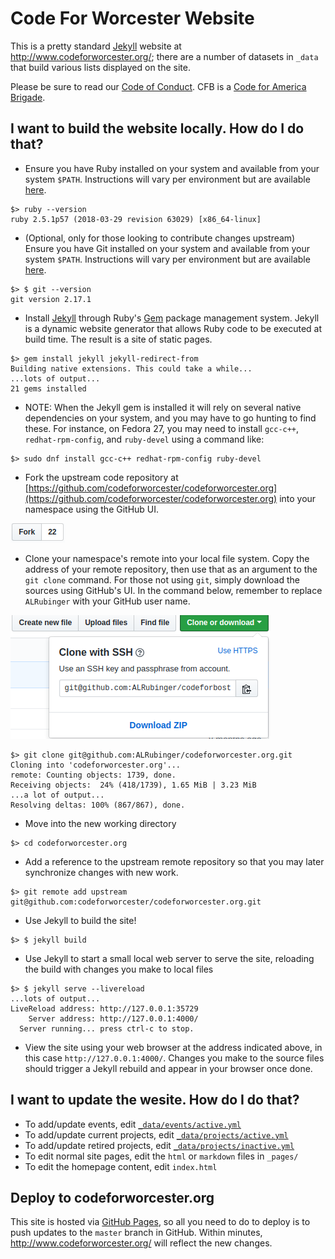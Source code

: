 # Code For Worcester Website

This is a pretty standard [Jekyll](https://jekyllrb.com/) website at http://www.codeforworcester.org/; there are a number of datasets in `_data` that build various lists displayed on the site.

Please be sure to read our [Code of Conduct](http://www.codeforworcester.org/code-of-conduct/). CFB is a [Code for America Brigade](http://www.codeforamerica.org/brigade/about).

## I want to build the website locally. How do I do that?

- Ensure you have Ruby installed on your system and available from your system `$PATH`. Instructions will vary per environment but are available [here](https://www.ruby-lang.org/en/documentation/installation/).

```
$> ruby --version
ruby 2.5.1p57 (2018-03-29 revision 63029) [x86_64-linux]
```

- (Optional, only for those looking to contribute changes upstream) Ensure you have Git installed on your system and available from your system `$PATH`. Instructions will vary per environment but are available [here](https://git-scm.com/book/en/v2/Getting-Started-Installing-Git).

```
$> $ git --version
git version 2.17.1
```

- Install [Jekyll](https://jekyllrb.com/) through Ruby's [Gem](https://rubygems.org/) package management system. Jekyll is a dynamic website generator that allows Ruby code to be executed at build time. The result is a site of static pages.

```
$> gem install jekyll jekyll-redirect-from
Building native extensions. This could take a while...
...lots of output...
21 gems installed
```

- NOTE: When the Jekyll gem is installed it will rely on several native dependencies on your system, and you may have to go hunting to find these. For instance, on Fedora 27, you may need to install `gcc-c++`, `redhat-rpm-config`, and `ruby-devel` using a command like:

```
$> sudo dnf install gcc-c++ redhat-rpm-config ruby-devel
```

- Fork the upstream code repository at [https://github.com/codeforworcester/codeforworcester.org](https://github.com/codeforworcester/codeforworcester.org) into your namespace using the GitHub UI.

![GitHub Fork Button](/img/github-fork-button.png 'GitHub Fork Button')

- Clone your namespace's remote into your local file system. Copy the address of your remote repository, then use that as an argument to the `git clone` command. For those not using `git`, simply download the sources using GitHub's UI. In the command below, remember to replace `ALRubinger` with your GitHub user name.

![GitHub Clone Button](/img/github-clone-button.png 'GitHub Clone Button')

```
$> git clone git@github.com:ALRubinger/codeforworcester.org.git
Cloning into 'codeforworcester.org'...
remote: Counting objects: 1739, done.
Receiving objects:  24% (418/1739), 1.65 MiB | 3.23 MiB
...a lot of output...
Resolving deltas: 100% (867/867), done.
```

- Move into the new working directory

```
$> cd codeforworcester.org
```

- Add a reference to the upstream remote repository so that you may later synchronize changes with new work.

```
$> git remote add upstream git@github.com:codeforworcester/codeforworcester.org.git
```

- Use Jekyll to build the site!

```
$> $ jekyll build
```

- Use Jekyll to start a small local web server to serve the site, reloading the build with changes you make to local files

```
$> $ jekyll serve --livereload
...lots of output...
LiveReload address: http://127.0.0.1:35729
    Server address: http://127.0.0.1:4000/
  Server running... press ctrl-c to stop.
```

- View the site using your web browser at the address indicated above, in this case `http://127.0.0.1:4000/`. Changes you make to the source files should trigger a Jekyll rebuild and appear in your browser once done.

## I want to update the wesite. How do I do that?

- To add/update events, edit [`_data/events/active.yml`](https://github.com/codeforworcester/CFB_static/edit/master/_data/events/active.yml)
- To add/update current projects, edit [`_data/projects/active.yml`](https://github.com/codeforworcester/CFB_static/edit/master/_data/projects/active.yml)
- To add/update retired projects, edit [`_data/projects/inactive.yml`](https://github.com/codeforworcester/CFB_static/edit/master/_data/projects/inactive.yml)
- To edit normal site pages, edit the `html` or `markdown` files in `_pages/`
- To edit the homepage content, edit `index.html`

## Deploy to codeforworcester.org

This site is hosted via [GitHub Pages](https://pages.github.com/), so all you need to do to deploy is to push updates to the `master` branch in GitHub. Within minutes, http://www.codeforworcester.org/ will reflect the new changes.
